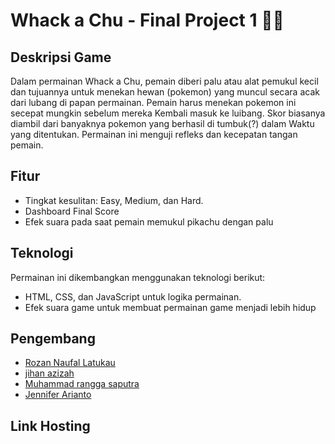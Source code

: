 # Whack a Chu - Final Project 1 🐹💛

## Deskripsi Game
Dalam permainan Whack a Chu, pemain diberi palu atau alat pemukul kecil dan tujuannya untuk menekan hewan (pokemon) yang muncul secara acak dari lubang di papan permainan. Pemain harus menekan pokemon ini secepat mungkin sebelum mereka Kembali masuk ke luibang. Skor biasanya diambil dari banyaknya pokemon yang berhasil di tumbuk(?) dalam Waktu yang ditentukan. Permainan ini menguji refleks dan kecepatan tangan pemain. 

## Fitur 
- Tingkat kesulitan: Easy, Medium, dan Hard.
- Dashboard Final Score
- Efek suara pada saat pemain memukul pikachu dengan palu

## Teknologi 
Permainan ini dikembangkan menggunakan teknologi berikut:

- HTML, CSS, dan JavaScript untuk logika permainan.
- Efek suara game untuk membuat permainan game menjadi lebih hidup

## Pengembang 

- [Rozan Naufal Latukau]()
- [jihan azizah]()
- [Muhammad rangga saputra]()
- [Jennifer Arianto]()

## Link Hosting

